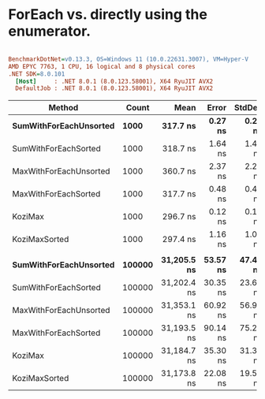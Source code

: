 # ForEach vs. directly using the enumerator.


``` ini

BenchmarkDotNet=v0.13.3, OS=Windows 11 (10.0.22631.3007), VM=Hyper-V
AMD EPYC 7763, 1 CPU, 16 logical and 8 physical cores
.NET SDK=8.0.101
  [Host]     : .NET 8.0.1 (8.0.123.58001), X64 RyuJIT AVX2
  DefaultJob : .NET 8.0.1 (8.0.123.58001), X64 RyuJIT AVX2


```
|                 Method |  Count |        Mean |    Error |   StdDev | Ratio |
|----------------------- |------- |------------:|---------:|---------:|------:|
| **SumWithForEachUnsorted** |   **1000** |    **317.7 ns** |  **0.27 ns** |  **0.23 ns** |  **1.00** |
|   SumWithForEachSorted |   1000 |    318.7 ns |  1.64 ns |  1.46 ns |  1.00 |
| MaxWithForEachUnsorted |   1000 |    360.7 ns |  2.37 ns |  2.22 ns |  1.13 |
|   MaxWithForEachSorted |   1000 |    317.7 ns |  0.48 ns |  0.40 ns |  1.00 |
|                KoziMax |   1000 |    296.7 ns |  0.12 ns |  0.11 ns |  0.93 |
|          KoziMaxSorted |   1000 |    297.4 ns |  1.16 ns |  1.09 ns |  0.94 |
|                        |        |             |          |          |       |
| **SumWithForEachUnsorted** | **100000** | **31,205.5 ns** | **53.57 ns** | **47.49 ns** |  **1.00** |
|   SumWithForEachSorted | 100000 | 31,202.4 ns | 30.35 ns | 23.69 ns |  1.00 |
| MaxWithForEachUnsorted | 100000 | 31,353.1 ns | 60.92 ns | 56.98 ns |  1.00 |
|   MaxWithForEachSorted | 100000 | 31,193.5 ns | 90.14 ns | 75.27 ns |  1.00 |
|                KoziMax | 100000 | 31,184.7 ns | 35.30 ns | 31.30 ns |  1.00 |
|          KoziMaxSorted | 100000 | 31,173.8 ns | 22.08 ns | 19.58 ns |  1.00 |
